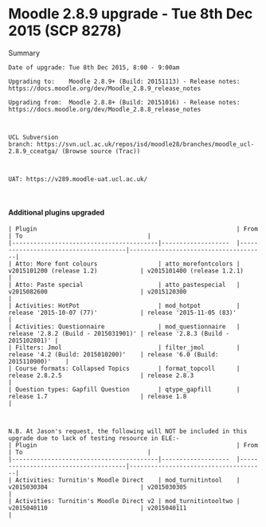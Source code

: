 # Moodle 2.8.9 upgrade - Tue 8th Dec 2015 (SCP 8278)

Summary

    Date of upgrade: Tue 8th Dec 2015, 8:00 - 9:00am

    Upgrading to:    Moodle 2.8.9+ (Build: 20151113) - Release notes: https://docs.moodle.org/dev/Moodle_2.8.9_release_notes    

    Upgrading from:  Moodle 2.8.8+ (Build: 20151016) - Release notes: https://docs.moodle.org/dev/Moodle_2.8.8_release_notes    

     

    UCL Subversion branch: https://svn.ucl.ac.uk/repos/isd/moodle28/branches/moodle_ucl-2.8.9_cceatga/ (Browse source (Trac))

     

    UAT: https://v289.moodle-uat.ucl.ac.uk/
        

 

#### Additional plugins upgraded

    | Plugin                                                        | From                                 | To                                   | 
    |-----------------------------------------|-------------------  |--------------------------------------|--------------------------------------| 
    | Atto: More font colours                 | atto_morefontcolors | v2015101200 (release 1.2)            | v2015101400 (release 1.2.1)          |
    | Atto: Paste special                     | atto_pastespecial   | v2015082600                          | v2015120300                          |
    | Activities: HotPot                      | mod_hotpot          | release '2015-10-07 (77)'            | release '2015-11-05 (83)'            |
    | Activities: Questionnaire               | mod_questionnaire   | release '2.8.2 (Build - 2015031901)' | release '2.8.3 (Build - 2015102801)' |
    | Filters: Jmol                           | filter_jmol         | release '4.2 (Build: 2015010200)'    | release '6.0 (Build: 2015110900)'    |
    | Course formats: Collapsed Topics        | format_topcoll      | release 2.8.2.5                      | release 2.8.3                        |
    | Question types: Gapfill Question        | qtype_gapfill       | release 1.7                          | release 1.8                          |

     
     
    N.B. At Jason's request, the following will NOT be included in this upgrade due to lack of testing resource in ELE:-
    | Plugin                                                        | From                                 | To                                   | 
    |-----------------------------------------|-------------------  |--------------------------------------|--------------------------------------| 
    | Activities: Turnitin's Moodle Direct    | mod_turnitintool    | v2015030304                          | v2015030305                          |
    | Activities: Turnitin's Moodle Direct v2 | mod_turnitintooltwo | v2015040110                          | v2015040111                          |

 

 
